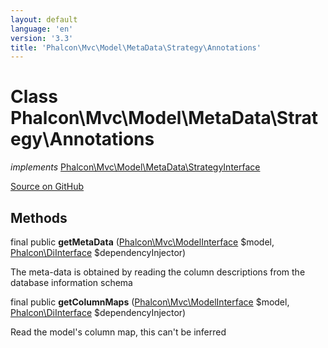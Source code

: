 ```yaml
---
layout: default
language: 'en'
version: '3.3'
title: 'Phalcon\Mvc\Model\MetaData\Strategy\Annotations'
---
```

# Class **Phalcon\Mvc\Model\MetaData\Strategy\Annotations**

*implements* [Phalcon\Mvc\Model\MetaData\StrategyInterface](/3.3/en/api/Phalcon_Mvc_Model_MetaData_StrategyInterface)

<a href="https://github.com/phalcon/cphalcon/tree/v3.3.0/phalcon/mvc/model/metadata/strategy/annotations.zep" class="btn btn-default btn-sm">Source on GitHub</a>

## Methods
final public  **getMetaData** ([Phalcon\Mvc\ModelInterface](/3.3/en/api/Phalcon_Mvc_ModelInterface) $model, [Phalcon\DiInterface](/3.3/en/api/Phalcon_DiInterface) $dependencyInjector)

The meta-data is obtained by reading the column descriptions from the database information schema



final public  **getColumnMaps** ([Phalcon\Mvc\ModelInterface](/3.3/en/api/Phalcon_Mvc_ModelInterface) $model, [Phalcon\DiInterface](/3.3/en/api/Phalcon_DiInterface) $dependencyInjector)

Read the model's column map, this can't be inferred



